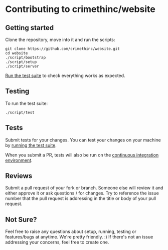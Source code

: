 # Contributing to crimethinc/website

## Getting started

Clone the repository, move into it and run the scripts:

```
git clone https://github.com/crimethinc/website.git
cd website
./script/bootstrap
./script/setup
./script/server
```

[Run the test suite](#testing) to check everything works as expected.

## Testing

To run the test suite:

```
./script/test
```

## Tests

Submit tests for your changes. You can test your changes on your machine by [running the test suite](#testing).

When you submit a PR, tests will also be run on the [continuous integration environment](https://github.com/crimethinc/website/actions?query=workflow%3ATests).

## Reviews

Submit a pull request of your fork or branch. Someone else will review it and either approve it or ask questions / for changes.
Try to reference the issue number that the pull request is addressing in the title or body of your pull request.

## Not Sure?

Feel free to raise any questions about setup, running, testing or features/bugs at anytime. We're pretty friendly. :)
If there's not an issue addressing your concerns, feel free to create one.
